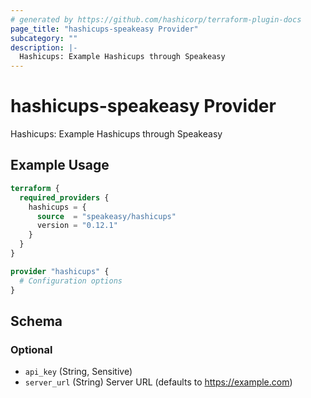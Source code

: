```yaml
---
# generated by https://github.com/hashicorp/terraform-plugin-docs
page_title: "hashicups-speakeasy Provider"
subcategory: ""
description: |-
  Hashicups: Example Hashicups through Speakeasy
---
```


# hashicups-speakeasy Provider

Hashicups: Example Hashicups through Speakeasy

## Example Usage

```terraform
terraform {
  required_providers {
    hashicups = {
      source  = "speakeasy/hashicups"
      version = "0.12.1"
    }
  }
}

provider "hashicups" {
  # Configuration options
}
```

<!-- schema generated by tfplugindocs -->
## Schema

### Optional

- `api_key` (String, Sensitive)
- `server_url` (String) Server URL (defaults to https://example.com)
